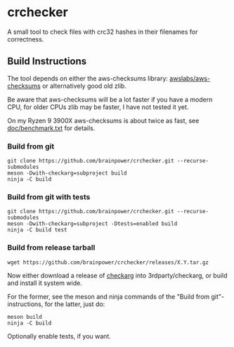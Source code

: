 # crchecker

A small tool to check files with crc32 hashes in their filenames for correctness.

## Build Instructions

The tool depends on either the aws-checksums library: [awslabs/aws-checksums](https://github.com/awslabs/aws-checksums)
or alternatively good old zlib.

Be aware that aws-checksums will be a lot faster if you have a modern CPU,
for older CPUs zlib may be faster, I have not tested it yet.

On my Ryzen 9 3900X aws-checksums is about twice as fast, see [doc/benchmark.txt](doc/benchmark.txt) for details.

### Build from git

    git clone https://github.com/brainpower/crchecker.git --recurse-submodules
    meson -Dwith-checkarg=subproject build
    ninja -C build

### Build from git with tests

    git clone https://github.com/brainpower/crchecker.git --recurse-submodules
    meson -Dwith-checkarg=subproject -Dtests=enabled build
    ninja -C build test

### Build from release tarball

    wget https://github.com/brainpower/crchecker/releases/X.Y.tar.gz

Now either download a release of [checkarg](https://github.com/brainpower/checkarg) into 3rdparty/checkarg,
or build and install it system wide.

For the former, see the meson and ninja commands of the "Build from git"-instructions,
for the latter, just do:

    meson build
    ninja -C build

Optionally enable tests, if you want.

